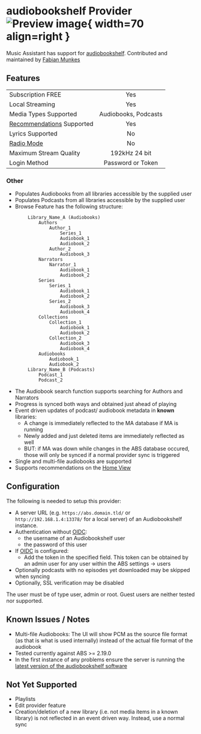 # audiobookshelf Provider ![Preview image](../assets/icons/audiobookshelf-icon.png){ width=70 align=right }

Music Assistant has support for [audiobookshelf](https://www.audiobookshelf.org/). Contributed and maintained by [Fabian Munkes](https://github.com/fmunkes)

## Features

|           |                     |
|:-----------------------|:---------------------:|
| Subscription FREE | Yes |
| Local Streaming   | Yes |
| Media Types Supported | Audiobooks, Podcasts |
| [Recommendations](../ui.md#view-home) Supported | Yes |
| Lyrics Supported | No |
| [Radio Mode](../ui.md#track-menu) | No |
| Maximum Stream Quality | 192kHz 24 bit |
| Login Method | Password or Token |

### Other

- Populates Audiobooks from all libraries accessible by the supplied user
- Populates Podcasts from all libraries accessible by the supplied user
- Browse Feature has the following structure:

```
        Library_Name_A (Audiobooks)
            Authors
                Author_1
                    Series_1
                    Audiobook_1
                    Audiobook_2
                Author_2
                    Audiobook_3
            Narrators
                Narrator_1
                    Audiobook_1
                    Audiobook_2
            Series
                Series_1
                    Audiobook_1
                    Audiobook_2
                Series_2
                    Audiobook_3
                    Audiobook_4
            Collections
                Collection_1
                    Audiobook_1
                    Audiobook_2
                Collection_2
                    Audiobook_3
                    Audiobook_4
            Audiobooks
                Audiobook_1
                Audiobook_2
        Library_Name_B (Podcasts)
            Podcast_1
            Podcast_2
```

- The Audiobook search function supports searching for Authors and Narrators
- Progress is synced both ways and obtained just ahead of playing
- Event driven updates of podcast/ audiobook metadata in **known** libraries:
    - A change is immediately reflected to the MA database if MA is running
    - Newly added and just deleted items are immediately reflected as well
    - BUT: if MA was down while changes in the ABS database occured, those will only be synced if a normal provider sync is triggered
- Single and multi-file audiobooks are supported
- Supports recommendations on the [Home View](../ui.md/#view-home)

## Configuration

The following is needed to setup this provider:

- A server URL (e.g. `https://abs.domain.tld/` or `http://192.168.1.4:13378/` for a local server) of an Audiobookshelf instance. 
- Authentication without [OIDC](https://www.audiobookshelf.org/guides/oidc_authentication/):
    - the username of an Audiobookshelf user
    - the password of this user
- If [OIDC](https://www.audiobookshelf.org/guides/oidc_authentication/) is configured:
    - Add the token in the specified field. This token can be obtained by an admin user for any user within the ABS settings -> users
- Optionally podcasts with no episodes yet downloaded may be skipped when syncing
- Optionally, SSL verification may be disabled

The user must be of type user, admin or root. Guest users are neither tested nor supported. 

## Known Issues / Notes

- Multi-file Audiobooks: The UI will show PCM as the source file format (as that is what is used internally) instead of the actual file format of the audiobook
- Tested currently against ABS >= 2.19.0
- In the first instance of any problems ensure the server is running the [latest version of the audiobookshelf software](https://github.com/advplyr/audiobookshelf/releases)

## Not Yet Supported

- Playlists
- Edit provider feature
- Creation/deletion of a new library (i.e. not media items in a known library) is not reflected in an event driven way. Instead, use a normal sync
